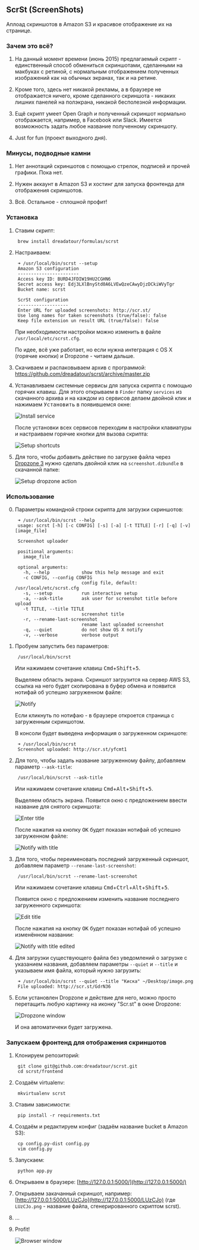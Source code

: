 ## ScrSt (ScreenShots)

Аплоад скриншотов в Amazon S3 и красивое отображение их на странице.


### Зачем это всё?

1. На данный момент времени (июнь 2015) предлагаемый скрипт - единственный способ обмениться скриншотами, сделанными на макбуках с ретиной, с нормальным отображением полученных изображений как на обычных экранах, так и на ретине.

2. Кроме того, здесь нет никакой рекламы, а в браузере не отображается ничего, кроме сделанного скриншота - никаких лишних панелей на полэкрана, никакой бесполезной информации.

3. Ещё скрипт умеет Open Graph и полученный скриншот нормально отображается, например, в Facebook или Slack. Имеется возможность задать любое название полученному скриншоту.

4. Just for fun (проект выходного дня).


### Минусы, подводные камни

1. Нет аннотаций скриншотов с помощью стрелок, подписей и прочей графики. Пока нет.

2. Нужен аккаунт в Amazon S3 и хостинг для запуска фронтенда для отображения скриншотов.

3. Всё. Остальное - сплошной профит!


### Установка

1. Ставим скрипт:

		brew install dreadatour/formulas/scrst

2. Настраиваем:

		➜ /usr/local/bin/scrst --setup
		Amazon S3 configuration
		-----------------------
		Access key ID: BURD4JFDIW19HU2CGHN6
		Secret access key: Edj3LXlBnyStd0A6LVEwQzeCAwyDjzDCkiWVyTgr
		Bucket name: scrst

		ScrSt configuration
		-------------------
		Enter URL for uploaded screenshots: http://scr.st/
		Use long names for taken screenshots (true/false): false
		Keep file extension un result URL (true/false): false

	При необходимости настройки можно изменить в файле `/usr/local/etc/scrst.cfg`.

	По идее, всё уже работает, но если нужна интеграция с OS X (горячие кнопки) и Dropzone - читаем дальше.

3. Скачиваем и распаковываем архив с программой: https://github.com/dreadatour/scrst/archive/master.zip

4. Устанавливаем системные сервисы для запуска скрипта с помощью горячих клавиш. Для этого открываем в `Finder` папку `services` из скачанного архива и на каждом из сервисов делаем двойной клик и нажимаем <kbd>Установить</kbd> в появившемся окне:

	![Install service](https://raw.githubusercontent.com/dreadatour/scrst/master/screenshots/service-install.png)

	После установки всех сервисов переходим в настройки клавиатуры и настраиваем горячие кнопки для вызова скрипта:

	![Setup shortcuts](https://raw.githubusercontent.com/dreadatour/scrst/master/screenshots/setup-shortcuts.png)

5. Для того, чтобы добавить действие по загрузке файла через [Dropzone 3](https://aptonic.com/dropzone3/) нужно сделать двойной клик на `screenshot.dzbundle` в скачанной папке:

	![Setup dropzone action](https://raw.githubusercontent.com/dreadatour/scrst/master/screenshots/dropzone.png)


### Использование

0. Параметры командной строки скрипта для загрузки скриншотов:

		➜ /usr/local/bin/scrst --help
		usage: scrst [-h] [-c CONFIG] [-s] [-a] [-t TITLE] [-r] [-q] [-v] [image_file]

		Screenshot uploader

		positional arguments:
		  image_file

		optional arguments:
		  -h, --help            show this help message and exit
		  -c CONFIG, --config CONFIG
		                        config file, default: /usr/local/etc/scrst.cfg
		  -s, --setup           run interactive setup
		  -a, --ask-title       ask user for screenshot title before upload
		  -t TITLE, --title TITLE
		                        screenshot title
		  -r, --rename-last-screenshot
		                        rename last uploaded screenshot
		  -q, --quiet           do not show OS X notify
		  -v, --verbose         verbose output

1. Пробуем запустить без параметров:

		/usr/local/bin/scrst

	Или нажимаем сочетание клавиш <kbd>Cmd</kbd>+<kbd>Shift</kbd>+<kbd>5</kbd>.

	Выделяем область экрана. Скриншот загрузится на сервер AWS S3, ссылка на него будет скопирована в буфер обмена и появится нотифай об успешно загруженном файле:

	![Notify](https://raw.githubusercontent.com/dreadatour/scrst/master/screenshots/notify.png)

	Если кликнуть по нотифаю - в браузере откроется страница с загруженным скриншотом.

	В консоли будет выведена информация о загруженном скриншоте:

		➜ /usr/local/bin/scrst
		Screenshot uploaded: http://scr.st/yfcmt1

2. Для того, чтобы задать название загруженному файлу, добавляем параметр `--ask-title`:

		/usr/local/bin/scrst --ask-title

	Или нажимаем сочетание клавиш <kbd>Cmd</kbd>+<kbd>Alt</kbd>+<kbd>Shift</kbd>+<kbd>5</kbd>.

	Выделяем область экрана. Появится окно с предложением ввести название для снятого скриншота:

	![Enter title](https://raw.githubusercontent.com/dreadatour/scrst/master/screenshots/title-enter.png)

	После нажатия на кнопку <kbd>OK</kbd> будет показан нотифай об успешно загруженном файле:

	![Notify with title](https://raw.githubusercontent.com/dreadatour/scrst/master/screenshots/notify-title.png)

3. Для того, чтобы переименовать последний загруженный скриншот, добавляем параметр `--rename-last-screenshot`:

		/usr/local/bin/scrst --rename-last-screenshot

	Или нажимаем сочетание клавиш <kbd>Cmd</kbd>+<kbd>Ctrl</kbd>+<kbd>Alt</kbd>+<kbd>Shift</kbd>+<kbd>5</kbd>.

	Появится окно с предложением изменить название последнего загруженного скриншота:

	![Edit title](https://raw.githubusercontent.com/dreadatour/scrst/master/screenshots/title-edit.png)

	После нажатия на кнопку <kbd>OK</kbd> будет показан нотифай об успешно изменённом названии:

	![Notify with title edited](https://raw.githubusercontent.com/dreadatour/scrst/master/screenshots/notify-title-edit.png)

4. Для загрузки существующего файла без уведомлений о загрузке с указанием названия, добавляем параметры `--quiet` и `--title` и указываем имя файла, который нужно загрузить:

		➜ /usr/local/bin/scrst --quiet --title "Киска" ~/Desktop/image.png
		File uploaded: http://scr.st/GdrN36

5. Если установлен Dropzone и действие для него, можно просто перетащить любую картинку на иконку "Scr.st" в окне Dropzone:

	![Dropzone window](https://raw.githubusercontent.com/dreadatour/scrst/master/screenshots/dropzone-window.png)

	И она автоматичеки будет загружена.


### Запускаем фронтенд для отображения скриншотов

1. Клонируем репозиторий:

		git clone git@github.com:dreadatour/scrst.git
        cd scrst/frontend

2. Создаём virtualenv:

        mkvirtualenv scrst

3. Ставим зависимости:

        pip install -r requirements.txt

4. Создаём и редактируем конфиг (задаём название bucket в Amazon S3):

		cp config.py-dist config.py
		vim config.py

5. Запускаем:

        python app.py

6. Открываем в браузере: [http://127.0.0.1:5000/](http://127.0.0.1:5000/)
7. Открываем закачанный скриншот, например: [http://127.0.0.1:5000/LUzCJo](http://127.0.0.1:5000/LUzCJo) (где `LUzCJo.png` - название файла, сгенерированного скриптом scrst).
8. ...
9. Profit!

	![Browser window](https://raw.githubusercontent.com/dreadatour/scrst/master/screenshots/browser.png)
